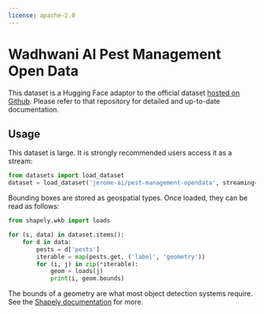 ```yaml
---
license: apache-2.0
---
```


# Wadhwani AI Pest Management Open Data

This dataset is a Hugging Face adaptor to the official dataset [hosted
on
Github](https://github.com/WadhwaniAI/pest-management-opendata). Please
refer to that repository for detailed and up-to-date documentation.

## Usage

This dataset is large. It is strongly recommended users access it as a
stream:

```python
from datasets import load_dataset
dataset = load_dataset('jerome-ai/pest-management-opendata', streaming=True)
```

Bounding boxes are stored as geospatial types. Once loaded, they can be
read as follows:

```python
from shapely.wkb import loads

for (s, data) in dataset.items():
    for d in data:
        pests = d['pests']
        iterable = map(pests.get, ('label', 'geometry'))
        for (i, j) in zip(*iterable):
            geom = loads(j)
            print(i, geom.bounds)
```

The bounds of a geometry are what most object detection systems
require. See the [Shapely
documentation](https://shapely.readthedocs.io/en/stable/manual.html#object.bounds)
for more.
